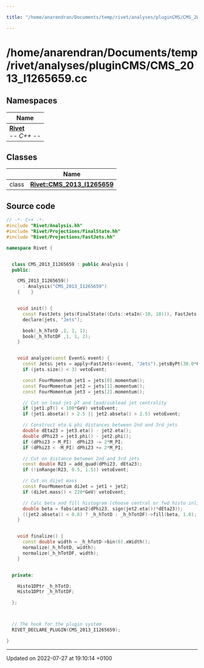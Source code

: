 ```yaml
---

title: "/home/anarendran/Documents/temp/rivet/analyses/pluginCMS/CMS_2013_I1265659.cc"

---
```


# /home/anarendran/Documents/temp/rivet/analyses/pluginCMS/CMS_2013_I1265659.cc



## Namespaces

| Name           |
| -------------- |
| **[Rivet](http://example.org/namespaces/namespacerivet/)** <br>-*- C++ -*-  |

## Classes

|                | Name           |
| -------------- | -------------- |
| class | **[Rivet::CMS_2013_I1265659](http://example.org/classes/classrivet_1_1cms__2013__i1265659/)**  |




## Source code

```cpp
// -*- C++ -*-
#include "Rivet/Analysis.hh"
#include "Rivet/Projections/FinalState.hh"
#include "Rivet/Projections/FastJets.hh"

namespace Rivet {


  class CMS_2013_I1265659 : public Analysis {
  public:

    CMS_2013_I1265659()
      : Analysis("CMS_2013_I1265659")
    {    }


    void init() {
      const FastJets jets(FinalState((Cuts::etaIn(-10, 10))), FastJets::ANTIKT, 0.5);
      declare(jets, "Jets");

      book(_h_hTotD ,1, 1, 1);
      book(_h_hTotDF ,1, 1, 2);
    }


    void analyze(const Event& event) {
      const Jets& jets = apply<FastJets>(event, "Jets").jetsByPt(30.0*GeV);
      if (jets.size() < 3) vetoEvent;

      const FourMomentum jet1 = jets[0].momentum();
      const FourMomentum jet2 = jets[1].momentum();
      const FourMomentum jet3 = jets[2].momentum();

      // Cut on lead jet pT and lead/sublead jet centrality
      if (jet1.pT() < 100*GeV) vetoEvent;
      if (jet1.abseta() > 2.5 || jet2.abseta() > 2.5) vetoEvent;

      // Construct eta & phi distances between 2nd and 3rd jets
      double dEta23 = jet3.eta() - jet2.eta(); 
      double dPhi23 = jet3.phi() - jet2.phi(); 
      if (dPhi23 > M_PI)  dPhi23 -= 2*M_PI; 
      if (dPhi23 < -M_PI) dPhi23 += 2*M_PI; 

      // Cut on distance between 2nd and 3rd jets
      const double R23 = add_quad(dPhi23, dEta23);
      if (!inRange(R23, 0.5, 1.5)) vetoEvent;

      // Cut on dijet mass
      const FourMomentum diJet = jet1 + jet2;
      if (diJet.mass() < 220*GeV) vetoEvent;

      // Calc beta and fill histogram (choose central or fwd histo inline)
      double beta = fabs(atan2(dPhi23, sign(jet2.eta())*dEta23));
      ((jet2.abseta() < 0.8) ? _h_hTotD : _h_hTotDF)->fill(beta, 1.0);
    }


    void finalize() {
      const double width = _h_hTotD->bin(0).xWidth();
      normalize(_h_hTotD, width);
      normalize(_h_hTotDF, width);
    }


  private:

    Histo1DPtr _h_hTotD;
    Histo1DPtr _h_hTotDF;

  };



  // The hook for the plugin system
  RIVET_DECLARE_PLUGIN(CMS_2013_I1265659);

}
```


-------------------------------

Updated on 2022-07-27 at 19:10:14 +0100
